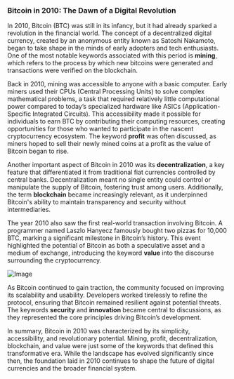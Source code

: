 ### Bitcoin in 2010: The Dawn of a Digital Revolution

In 2010, Bitcoin (BTC) was still in its infancy, but it had already sparked a revolution in the financial world. The concept of a decentralized digital currency, created by an anonymous entity known as Satoshi Nakamoto, began to take shape in the minds of early adopters and tech enthusiasts. One of the most notable keywords associated with this period is **mining**, which refers to the process by which new bitcoins were generated and transactions were verified on the blockchain.

Back in 2010, mining was accessible to anyone with a basic computer. Early miners used their CPUs (Central Processing Units) to solve complex mathematical problems, a task that required relatively little computational power compared to today’s specialized hardware like ASICs (Application-Specific Integrated Circuits). This accessibility made it possible for individuals to earn BTC by contributing their computing resources, creating opportunities for those who wanted to participate in the nascent cryptocurrency ecosystem. The keyword **profit** was often discussed, as miners hoped to sell their newly mined coins at a profit as the value of Bitcoin began to rise.

Another important aspect of Bitcoin in 2010 was its **decentralization**, a key feature that differentiated it from traditional fiat currencies controlled by central banks. Decentralization meant no single entity could control or manipulate the supply of Bitcoin, fostering trust among users. Additionally, the term **blockchain** became increasingly relevant, as it underpinned Bitcoin's ability to maintain transparency and security without intermediaries.

The year 2010 also saw the first real-world transaction involving Bitcoin. A programmer named Laszlo Hanyecz famously bought two pizzas for 10,000 BTC, marking a significant milestone in Bitcoin’s history. This event highlighted the potential of Bitcoin as both a speculative asset and a medium of exchange, introducing the keyword **value** into the discourse surrounding the cryptocurrency.

![Image](https://github.com/user-attachments/assets/b8266eee-691e-4ee1-99ef-bfa10d234fd4)

As Bitcoin continued to gain traction, the community focused on improving its scalability and usability. Developers worked tirelessly to refine the protocol, ensuring that Bitcoin remained resilient against potential threats. The keywords **security** and **innovation** became central to discussions, as they represented the core principles driving Bitcoin’s development.

In summary, Bitcoin in 2010 was characterized by its simplicity, accessibility, and revolutionary potential. Mining, profit, decentralization, blockchain, and value were just some of the keywords that defined this transformative era. While the landscape has evolved significantly since then, the foundation laid in 2010 continues to shape the future of digital currencies and the broader financial system.